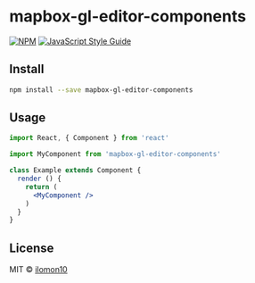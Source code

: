 # mapbox-gl-editor-components

> 

[![NPM](https://img.shields.io/npm/v/mapbox-gl-editor-components.svg)](https://www.npmjs.com/package/mapbox-gl-editor-components) [![JavaScript Style Guide](https://img.shields.io/badge/code_style-standard-brightgreen.svg)](https://standardjs.com)

## Install

```bash
npm install --save mapbox-gl-editor-components
```

## Usage

```jsx
import React, { Component } from 'react'

import MyComponent from 'mapbox-gl-editor-components'

class Example extends Component {
  render () {
    return (
      <MyComponent />
    )
  }
}
```

## License

MIT © [ilomon10](https://github.com/ilomon10)
